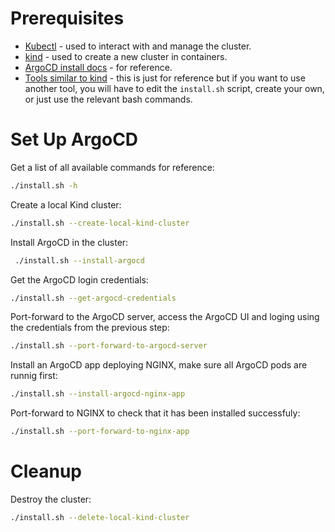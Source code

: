 # Prerequisites

- [Kubectl](https://kubernetes.io/docs/tasks/tools/#kubectl) - used to interact with and manage the cluster.
- [kind](https://kind.sigs.k8s.io/docs/user/quick-start/#installation) - used to create a new cluster in containers.
- [ArgoCD install docs](https://argo-cd.readthedocs.io/en/stable/operator-manual/installation/) - for reference.
- [Tools similar to kind](https://kubernetes.io/docs/tasks/tools/) - this is just for reference but if you want to use another tool, you will have to edit the `install.sh` script, create your own, or just use the relevant bash commands.

# Set Up ArgoCD

Get a list of all available commands for reference:

```bash
./install.sh -h
```

Create a local Kind cluster:

```bash
./install.sh --create-local-kind-cluster
```

Install ArgoCD in the cluster:

```bash
 ./install.sh --install-argocd
```

Get the ArgoCD login credentials:

```bash
./install.sh --get-argocd-credentials
```

Port-forward to the ArgoCD server, access the ArgoCD UI and loging using the credentials from the previous step:

```bash
./install.sh --port-forward-to-argocd-server
```

Install an ArgoCD app deploying NGINX, make sure all ArgoCD pods are runnig first:

```bash
./install.sh --install-argocd-nginx-app
```

Port-forward to NGINX to check that it has been installed successfuly:

```bash
./install.sh --port-forward-to-nginx-app
```

# Cleanup

Destroy the cluster:

```bash
./install.sh --delete-local-kind-cluster
```
